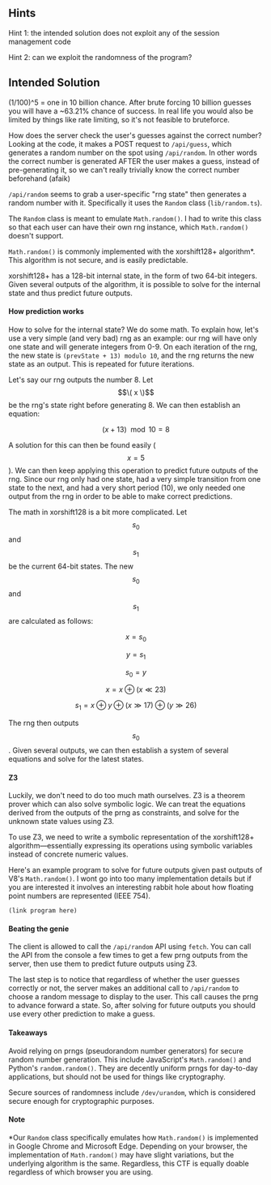## Hints  

Hint 1: the intended solution does not exploit any of the session management code

Hint 2: can we exploit the randomness of the program?

## Intended Solution  

(1/100)^5 = one in 10 billion chance. After brute forcing 10 billion guesses you will have a ~63.21% chance of success. In real life you would also be limited by things like rate limiting, so it's not feasible to bruteforce.

How does the server check the user's guesses against the correct number? Looking at the code, it makes a POST request to `/api/guess`, which generates a random number on the spot using `/api/random`. In other words the correct number is generated AFTER the user makes a guess, instead of pre-generating it, so we can't really trivially know the correct number beforehand (afaik)

`/api/random` seems to grab a user-specific "rng state" then generates a random number with it. Specifically it uses the `Random` class (`lib/random.ts`).

The `Random` class is meant to emulate `Math.random()`. I had to write this class so that each user can have their own rng instance, which `Math.random()` doesn't support. 

`Math.random()` is commonly implemented with the xorshift128+ algorithm*. This algorithm is not secure, and is easily predictable. 

xorshift128+ has a 128-bit internal state, in the form of two 64-bit integers. Given several outputs of the algorithm, it is possible to solve for the internal state and thus predict future outputs. 

#### How prediction works  

How to solve for the internal state? We do some math. To explain how, let's use a very simple (and very bad) rng as an example: our rng will have only one state and will generate integers from 0-9. On each iteration of the rng, the new state is `(prevState + 13) modulo 10`, and the rng returns the new state as an output. This is repeated for future iterations. 

Let's say our rng outputs the number 8. Let $$\( x \)$$ be the rng's state right before generating 8. We can then establish an equation:

$$(x + 13) \mod 10 = 8$$

A solution for this can then be found easily ($$x = 5$$). We can then keep applying this operation to predict future outputs of the rng. Since our rng only had one state, had a very simple transition from one state to the next, and had a very short period (10), we only needed one output from the rng in order to be able to make correct predictions.

The math in xorshift128 is a bit more complicated. Let $$s_0$$ and $$s_1$$ be the current 64-bit states. The new $$s_0$$ and $$s_1$$ are calculated as follows:

$$
x = s_0
$$

$$
y = s_1
$$

$$
s_0 = y
$$

$$
x = x \oplus (x \ll 23)
$$

$$
s_1 = x \oplus y \oplus (x \gg 17) \oplus (y \gg 26)
$$

The rng then outputs $$s_0$$. Given several outputs, we can then establish a system of several equations and solve for the latest states.

#### Z3  

Luckily, we don't need to do too much math ourselves. Z3 is a theorem prover which can also solve symbolic logic. We can treat the equations derived from the outputs of the prng as constraints, and solve for the unknown state values using Z3. 

To use Z3, we need to write a symbolic representation of the xorshift128+ algorithm—essentially expressing its operations using symbolic variables instead of concrete numeric values.

Here's an example program to solve for future outputs given past outputs of V8's `Math.random()`. I wont go into too many implementation details but if you are interested it involves an interesting rabbit hole about how floating point numbers are represented (IEEE 754). 

```
(link program here)
```

#### Beating the genie  

The client is allowed to call the `/api/random` API using `fetch`. You can call the API from the console a few times to get a few prng outputs from the server, then use them to predict future outputs using Z3. 

The last step is to notice that regardless of whether the user guesses correctly or not, the server makes an additional call to `/api/random` to choose a random message to display to the user. This call causes the prng to advance forward a state. So, after solving for future outputs you should use every other prediction to make a guess. 

#### Takeaways  

Avoid relying on prngs (pseudorandom number generators) for secure random number generation. This include JavaScript's `Math.random()` and Python's `random.random()`. They are decently uniform prngs for day-to-day applications, but should not be used for things like cryptography. 

Secure sources of randomness include `/dev/urandom`, which is considered secure enough for cryptographic purposes.

#### Note

*Our `Random` class specifically emulates how `Math.random()` is implemented in Google Chrome and Microsoft Edge. Depending on your browser, the implementation of `Math.random()` may have slight variations, but the underlying algorithm is the same. Regardless, this CTF is equally doable regardless of which browser you are using.
